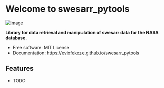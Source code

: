 # Welcome to swesarr_pytools


[![image](https://img.shields.io/pypi/v/swesarr_pytools.svg)](https://pypi.python.org/pypi/swesarr_pytools)


**Library for  data retrieval and manipulation of swesarr data for the NASA database.**


-   Free software: MIT License
-   Documentation: <https://eviofekeze.github.io/swesarr_pytools>


## Features

-   TODO
